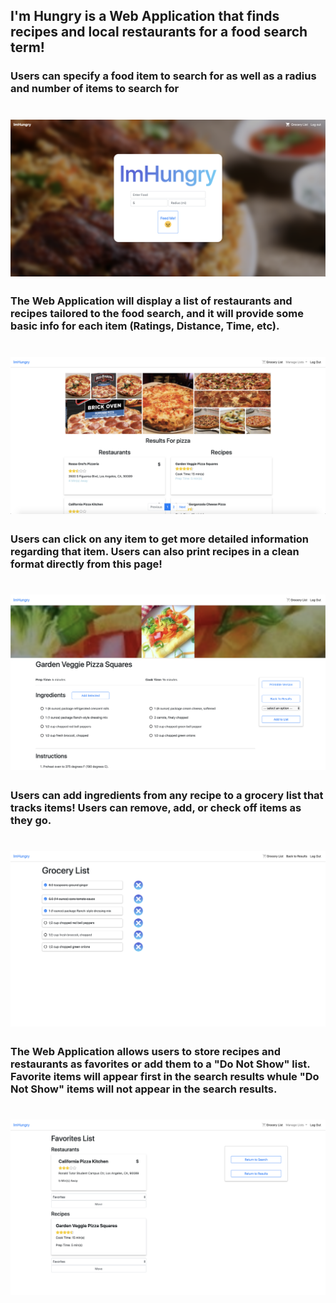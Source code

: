 ## I'm Hungry is a Web Application that finds recipes and local restaurants for a food search term!
### Users can specify a food item to search for as well as a radius and number of items to search for
# ![I'm Hungry](https://github.com/ctbuckley/ImHungry/blob/master/310-Documentation/search_page.png)

### The Web Application will display a list of restaurants and recipes tailored to the food search, and it will provide some basic info for each item (Ratings, Distance, Time, etc). 
# ![I'm Hungry](https://github.com/ctbuckley/ImHungry/blob/master/310-Documentation/search_results.png)


### Users can click on any item to get more detailed information regarding that item. Users can also print recipes in a clean format directly from this page!
# ![I'm Hungry](https://github.com/ctbuckley/ImHungry/blob/master/310-Documentation/recipe_details.png)

### Users can add ingredients from any recipe to a grocery list that tracks items! Users can remove, add, or check off items as they go.
# ![I'm Hungry](https://github.com/ctbuckley/ImHungry/blob/master/310-Documentation/grocery_list.png)

### The Web Application allows users to store recipes and restaurants as favorites or add them to a "Do Not Show" list. Favorite items will appear first in the search results whule "Do Not Show" items will not appear in the search results.
# ![I'm Hungry](https://github.com/ctbuckley/ImHungry/blob/master/310-Documentation/favorites_list.png)
